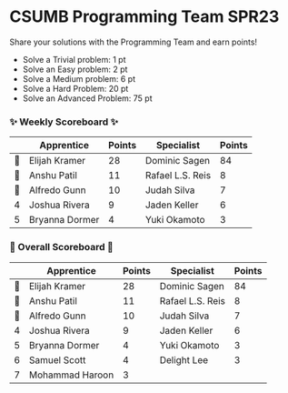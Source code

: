 # CSUMB Programming Team SPR23

Share your solutions with the Programming Team and earn points!

- Solve a Trivial problem: 1 pt
- Solve an Easy problem: 2 pt
- Solve a Medium problem: 6 pt
- Solve a Hard Problem: 20 pt
- Solve an Advanced Problem: 75 pt

### ✨ Weekly Scoreboard ✨
| |Apprentice|Points|Specialist|Points|
|-------|-------|-------|-------|-------|
|🥇|Elijah Kramer|28|Dominic Sagen|84|
|🥈|Anshu Patil|11|Rafael L.S. Reis|8|
|🥉|Alfredo Gunn|10|Judah Silva|7|
|4|Joshua Rivera|9|Jaden Keller|6|
|5|Bryanna Dormer|4|Yuki Okamoto|3|

### 🏁 Overall Scoreboard 🏁
| |Apprentice|Points|Specialist|Points|
|-------|-------|-------|-------|-------|
|🥇|Elijah Kramer|28|Dominic Sagen|84|
|🥈|Anshu Patil|11|Rafael L.S. Reis|8|
|🥉|Alfredo Gunn|10|Judah Silva|7|
|4|Joshua Rivera|9|Jaden Keller|6|
|5|Bryanna Dormer|4|Yuki Okamoto|3|
|6|Samuel Scott|4|Delight Lee|3|
|7|Mohammad Haroon|3| | |
